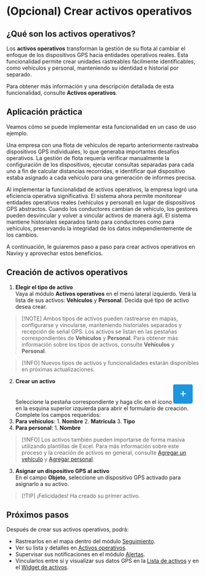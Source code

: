 # (Opcional) Crear activos operativos

## ¿Qué son los activos operativos?

Los **activos operativos** transforman la gestión de su flota al cambiar el enfoque de los dispositivos GPS hacia entidades operativos reales. Esta funcionalidad permite crear unidades rastreables fácilmente identificables, como vehículos y personal, manteniendo su identidad e historial por separado.

Para obtener más información y una descripción detallada de esta funcionalidad, consulte **Activos operativos**.

## Aplicación práctica

Veamos cómo se puede implementar esta funcionalidad en un caso de uso ejemplo.

Una empresa con una flota de vehículos de reparto anteriormente rastreaba dispositivos GPS individuales, lo que generaba importantes desafíos operativos. La gestión de flota requería verificar manualmente la configuración de los dispositivos, ejecutar consultas separadas para cada uno a fin de calcular distancias recorridas, e identificar qué dispositivo estaba asignado a cada vehículo para una generación de informes precisa.

Al implementar la funcionalidad de activos operativos, la empresa logró una eficiencia operativa significativa. El sistema ahora permite monitorear entidades operativos reales (vehículos y personal) en lugar de dispositivos GPS abstractos. Cuando los conductores cambian de vehículo, los gestores pueden desvincular y volver a vincular activos de manera ágil. El sistema mantiene historiales separados tanto para conductores como para vehículos, preservando la integridad de los datos independientemente de los cambios.

A continuación, le guiaremos paso a paso para crear activos operativos en Navixy y aprovechar estos beneficios.

## Creación de activos operativos

1. **Elegir el tipo de activo**\
   Vaya al módulo **Activos operativos** en el menú lateral izquierdo. Verá la lista de sus activos: **Vehículos** y **Personal**. Decida qué tipo de activo desea crear.

> \[!NOTE] Ambos tipos de activos pueden rastrearse en mapas, configurarse y vincularse, manteniendo historiales separados y recepción de señal GPS. Los activos se listan en las pestañas correspondientes de **Vehículos** y **Personal**. Para obtener más información sobre los tipos de activos, consulte **Vehículos** y **Personal**.

> \[!INFO] Nuevos tipos de activos y funcionalidades estarán disponibles en próximas actualizaciones.

2. **Crear un activo**\
   Seleccione la pestaña correspondiente y haga clic en el ícono ![Untitled-20250430-103751.png](attachments/Untitled-20250430-103751.png) en la esquina superior izquierda para abrir el formulario de creación. Complete los campos requeridos:
3. **Para vehículos**: 1. **Nombre** 2. **Matrícula** 3. **Tipo**
4. **Para personal**: 1. **Nombre**

> \[!INFO] Los activos también pueden importarse de forma masiva utilizando plantillas de Excel. Para más información sobre este proceso y la creación de activos en general, consulte [Agregar un vehículo](https://squaregps.atlassian.net/wiki/spaces/UDOCES/pages/3261792301#agregar-vehiculo) y [Agregar personal](https://squaregps.atlassian.net/wiki/spaces/UDOCES/pages/3261988902#agregar-personal).

3. **Asignar un dispositivo GPS al activo**\
   En el campo **Objeto**, seleccione un dispositivo GPS activado para asignarlo a su activo.

> \[!TIP] ¡Felicidades! Ha creado su primer activo.

## Próximos pasos

Después de crear sus activos operativos, podrá:

* Rastrearlos en el mapa dentro del módulo [Seguimiento](../../seguimiento/).
* Ver su lista y detalles en [Activos operativos](../../activos-operativos/).
* Supervisar sus notificaciones en el módulo [Alertas](../../reglas-y-alertas/).
* Vincularlos entre sí y visualizar sus datos GPS en la [Lista de activos](../../seguimiento/lista-de-objetos/) y en el [Widget de activos](https://squaregps.atlassian.net/wiki/spaces/USERDOCSOLD/pages/2909015126/Object+widget).
